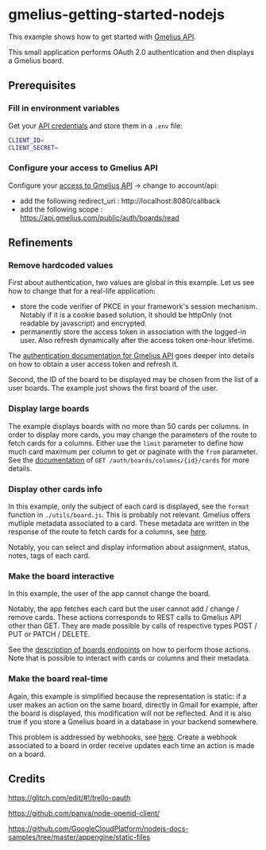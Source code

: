 # gmelius-getting-started-nodejs

This example shows how to get started with [Gmelius API](https://gmelius.com/api).

This small application performs OAuth 2.0 authentication and then displays a Gmelius board.


## Prerequisites

### Fill in environment variables
Get your [API credentials](https://gmelius.io/account/app) and store them in a `.env` file:

```bash
CLIENT_ID=
CLIENT_SECRET=
```

### Configure your access to Gmelius API

Configure your [access to Gmelius API](https://gmelius.io/account/app) -> change to account/api:

- add the following redirect_uri : http://localhost:8080/callback
- add the following scope : https://api.gmelius.com/public/auth/boards/read

## Refinements

### Remove hardcoded values
First about authentication, two values are global in this example. Let us see how to change that for a real-life application:
- store the code verifier of PKCE in your framework's session mechanism. Notably if it is a cookie based solution, it should be httpOnly (not readable by javascript) and encrypted.
- permanently store the access token in association with the logged-in user. Also refresh dynamically after the access token one-hour lifetime. 

The [authentication documentation for Gmelius API](https://developers.gmelius.com/#gmelius-api-documentation-authentication) goes deeper into details on how to obtain a user access token and refresh it.

Second, the ID of the board to be displayed may be chosen from the list of a user boards. The example just shows the first board of the user.

### Display large boards

The example displays boards with no more than 50 cards per columns. In order to display more cards, you may change the parameters of the route to fetch cards for a columns.
Either use the `limit` parameter to define how much card maximum per column to get or paginate with the `from` parameter. See the [documentation](https://developers.gmelius.com/#list-all-column-cards) of `GET /auth/boards/columns/{id}/cards` for more details.

### Display other cards info

In this example, only the subject of each card is displayed, see the `format` function in `./utils/board.js`. This is probably not relevant. Gmelius offers mutliple metadata associated to a card. These metadata are written in the response of the route to fetch cards for a columns, see [here](https://developers.gmelius.com/#card-details).

Notably, you can select and display information about assignment, status, notes, tags of each card.

### Make the board interactive

In this example, the user of the app cannot change the board.

Notably, the app fetches each card but the user cannot add / change / remove cards. These actions corresponds to REST calls to Gmelius API other than GET. They are made possible by calls of respective types POST / PUT or PATCH / DELETE.

See the [description of boards endpoints](https://developers.gmelius.com/#gmelius-api-documentation-boards) on how to perform those actions. Note that is possible to interact with cards or columns and their metadata.

### Make the board real-time

Again, this example is simplified because the representation is static: if a user makes an action on the same board, directly in Gmail for example, after the board is displayed, this modification will not be reflected. And it is also true if you store a Gmelius board in a database in your backend somewhere.

This problem is addressed by webhooks, see [here](https://developers.gmelius.com/#gmelius-api-documentation-webhooks). Create a webhook associated to a board in order receive updates each time an action is made on a board.

## Credits

https://glitch.com/edit/#!/trello-oauth

https://github.com/panva/node-openid-client/

https://github.com/GoogleCloudPlatform/nodejs-docs-samples/tree/master/appengine/static-files
